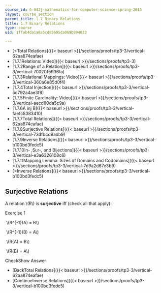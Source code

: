 ```yaml
---
course_id: 6-042j-mathematics-for-computer-science-spring-2015
layout: course_section
parent_title: 1.7 Binary Relations
title: 1.7 Binary Relations
type: course
uid: 1ffab4da1a8a5cd85695da069b994033

---
```


*   [<Total Relations]({{< baseurl >}}/sections/proofs/tp3-3/vertical-62aa874eafae)
*   [1.7.1Relations: Video]({{< baseurl >}}/sections/proofs/tp3-3)
*   [1.7.2Range of a Relation]({{< baseurl >}}/sections/proofs/tp3-3/vertical-70020f5936fa)
*   [1.7.3Relational Mappings: Video]({{< baseurl >}}/sections/proofs/tp3-3/vertical-360a6e85d0f4)
*   [1.7.4Total Injection]({{< baseurl >}}/sections/proofs/tp3-3/vertical-5c792a4ae3f8)
*   [1.7.5Finite Cardinality: Video]({{< baseurl >}}/sections/proofs/tp3-3/vertical-aecd80da5c9a)
*   [1.7.6A inj B]({{< baseurl >}}/sections/proofs/tp3-3/vertical-faefc8383410)
*   [1.7.7Total Relations]({{< baseurl >}}/sections/proofs/tp3-3/vertical-62aa874eafae)
*   [1.7.8Surjective Relations]({{< baseurl >}}/sections/proofs/tp3-3/vertical-73dfbcd9adb9)
*   [1.7.9Inverse Relations]({{< baseurl >}}/sections/proofs/tp3-3/vertical-b100bd3fedc5)
*   [1.7.10In- ,Sur-, and Bijections]({{< baseurl >}}/sections/proofs/tp3-3/vertical-e3a6326108c6)
*   [1.7.11Mapping Lemma: Sizes of Domains and Codomains]({{< baseurl >}}/sections/proofs/tp3-3/vertical-7d9a2d67e3b9)
*   [\>Inverse Relations]({{< baseurl >}}/sections/proofs/tp3-3/vertical-b100bd3fedc5)

Surjective Relations
--------------------

A relation \\(R\\) is **surjective** iff (check all that apply):

Exercise 1

&nbsp;\\(R^{-1}(A) = B\\)&nbsp;

&nbsp;\\(R^{-1}(B) = A\\)&nbsp;

&nbsp;\\(R(A) = B\\)&nbsp;

&nbsp;\\(R(B) = A\\)&nbsp;

CheckShow Answer

*   [BackTotal Relations]({{< baseurl >}}/sections/proofs/tp3-3/vertical-62aa874eafae)
*   [ContinueInverse Relations]({{< baseurl >}}/sections/proofs/tp3-3/vertical-b100bd3fedc5)